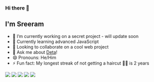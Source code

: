 ### Hi there 👋

## I'm Sreeram 

<!--
**fillerInk/fillerInk** is a ✨ _special_ ✨ repository because its `README.md` (this file) appears on your GitHub profile.
-->

- 🔭 I’m currently working on a secret project - will update soon
- 🌱 Currently learning advanced JavaScript
- 👯 Looking to collaborate on a cool web project
- 💬 Ask me about [Deta](https://deta.sh)!
- 😄 Pronouns: He/Him
- ⚡ Fun fact: My longest streak of not getting a haircut 💇‍♀️ is 2 years

[![](https://img.shields.io/badge/Personal-Blog-Yellow?style=flat&logo=HTML)](https://sreeram.codes)
[![](https://img.shields.io/badge/YouTube-Subscribe-Red?style=flat&logo=Youtube)](https://youtube.com/c/sreeramvenkitesh)
[![](https://img.shields.io/badge/Twitter-Follow-Blue?style=flat&logo=Twitter)](https://twitter.com/fillerInk)
[![](https://img.shields.io/badge/Dev.to-Follow-Black?style=flat&logo=Dev.to)](https://dev.to/fillerink)
[![](https://img.shields.io/badge/ProductHunt-Profile-Orange?style=flat&logo=Producthunt)](https://www.producthunt.com/@fillerink)
